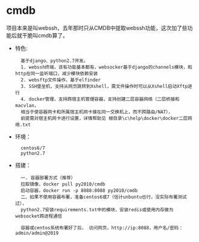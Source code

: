 # cmdb
项目本来是叫webssh，去年那时只从CMDB中提取webssh功能，这次加了些功能后就干脆叫cmdb算了。

* 特色:

        基于django、python2.7开发。
        1. webssh终端，该有功能基本都有，websocker基于django的channels模块，和http在同一监听端口，减少模块依赖安装
        2. websftp文件操作，基于elfinder
        3. SSH堡垒机，支持从网页跳转到Xshell，需文件操作时可以从Xshell启动Xftp进行
        4. docker管理，支持跨宿主机管理容器，支持创建二层容器网络（二层桥接和macvlan，
        相当于使容器网卡和所属宿主机网卡接在同一交换机上，而不跨路由/NAT），
        前提需对宿主机网卡进行设置，详情帮助见 根目录\c\help\docker\docker二层网络.txt

* 环境：

        centos6/7
        python2.7

* 搭建：

        一. 容器部署方式（推荐）
        拉取镜像，docker pull py2010/cmdb
        启动容器，docker run -p 8088:8088 py2010/cmdb
        二、如果不使用容器布署，准备centos6或7（估计unbuntu也行，没实际布署测试过），
        python2.7安装requirements.txt中的模块，安装redis或使用内存做为websocket跨进程通信
        
        容器或centos系统布署好了后， 访问网页，http://ip:8088，用户名/密码：admin/admin@2019
